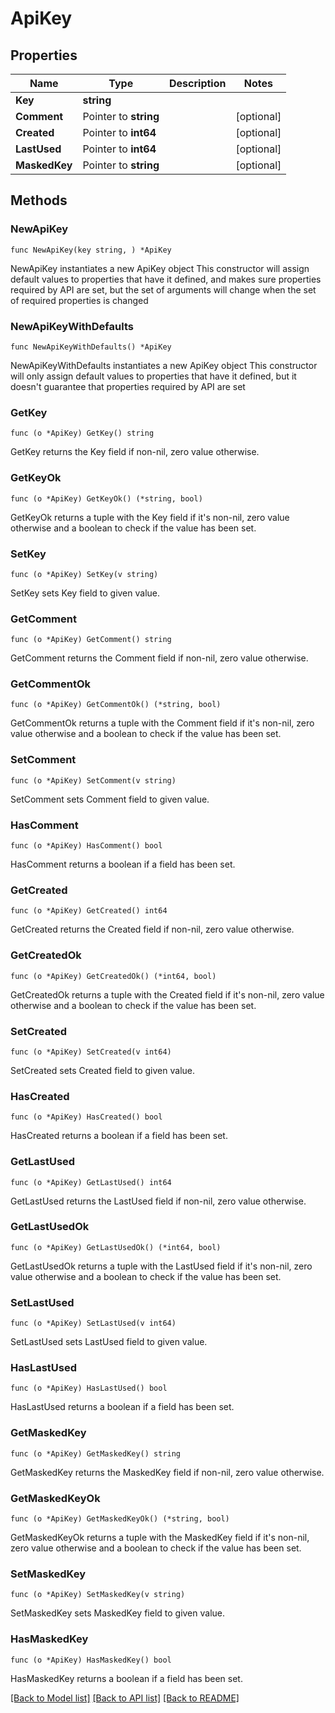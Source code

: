 # ApiKey

## Properties

Name | Type | Description | Notes
------------ | ------------- | ------------- | -------------
**Key** | **string** |  | 
**Comment** | Pointer to **string** |  | [optional] 
**Created** | Pointer to **int64** |  | [optional] 
**LastUsed** | Pointer to **int64** |  | [optional] 
**MaskedKey** | Pointer to **string** |  | [optional] 

## Methods

### NewApiKey

`func NewApiKey(key string, ) *ApiKey`

NewApiKey instantiates a new ApiKey object
This constructor will assign default values to properties that have it defined,
and makes sure properties required by API are set, but the set of arguments
will change when the set of required properties is changed

### NewApiKeyWithDefaults

`func NewApiKeyWithDefaults() *ApiKey`

NewApiKeyWithDefaults instantiates a new ApiKey object
This constructor will only assign default values to properties that have it defined,
but it doesn't guarantee that properties required by API are set

### GetKey

`func (o *ApiKey) GetKey() string`

GetKey returns the Key field if non-nil, zero value otherwise.

### GetKeyOk

`func (o *ApiKey) GetKeyOk() (*string, bool)`

GetKeyOk returns a tuple with the Key field if it's non-nil, zero value otherwise
and a boolean to check if the value has been set.

### SetKey

`func (o *ApiKey) SetKey(v string)`

SetKey sets Key field to given value.


### GetComment

`func (o *ApiKey) GetComment() string`

GetComment returns the Comment field if non-nil, zero value otherwise.

### GetCommentOk

`func (o *ApiKey) GetCommentOk() (*string, bool)`

GetCommentOk returns a tuple with the Comment field if it's non-nil, zero value otherwise
and a boolean to check if the value has been set.

### SetComment

`func (o *ApiKey) SetComment(v string)`

SetComment sets Comment field to given value.

### HasComment

`func (o *ApiKey) HasComment() bool`

HasComment returns a boolean if a field has been set.

### GetCreated

`func (o *ApiKey) GetCreated() int64`

GetCreated returns the Created field if non-nil, zero value otherwise.

### GetCreatedOk

`func (o *ApiKey) GetCreatedOk() (*int64, bool)`

GetCreatedOk returns a tuple with the Created field if it's non-nil, zero value otherwise
and a boolean to check if the value has been set.

### SetCreated

`func (o *ApiKey) SetCreated(v int64)`

SetCreated sets Created field to given value.

### HasCreated

`func (o *ApiKey) HasCreated() bool`

HasCreated returns a boolean if a field has been set.

### GetLastUsed

`func (o *ApiKey) GetLastUsed() int64`

GetLastUsed returns the LastUsed field if non-nil, zero value otherwise.

### GetLastUsedOk

`func (o *ApiKey) GetLastUsedOk() (*int64, bool)`

GetLastUsedOk returns a tuple with the LastUsed field if it's non-nil, zero value otherwise
and a boolean to check if the value has been set.

### SetLastUsed

`func (o *ApiKey) SetLastUsed(v int64)`

SetLastUsed sets LastUsed field to given value.

### HasLastUsed

`func (o *ApiKey) HasLastUsed() bool`

HasLastUsed returns a boolean if a field has been set.

### GetMaskedKey

`func (o *ApiKey) GetMaskedKey() string`

GetMaskedKey returns the MaskedKey field if non-nil, zero value otherwise.

### GetMaskedKeyOk

`func (o *ApiKey) GetMaskedKeyOk() (*string, bool)`

GetMaskedKeyOk returns a tuple with the MaskedKey field if it's non-nil, zero value otherwise
and a boolean to check if the value has been set.

### SetMaskedKey

`func (o *ApiKey) SetMaskedKey(v string)`

SetMaskedKey sets MaskedKey field to given value.

### HasMaskedKey

`func (o *ApiKey) HasMaskedKey() bool`

HasMaskedKey returns a boolean if a field has been set.


[[Back to Model list]](../README.md#documentation-for-models) [[Back to API list]](../README.md#documentation-for-api-endpoints) [[Back to README]](../README.md)


